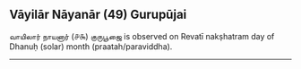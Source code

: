 ## Vāyilār Nāyanār (49) Gurupūjai
வாயிலார் நாயனார் (௪௯) குருபூஜை is observed on Revatī nakṣhatram day of Dhanuḥ (solar) month (praatah/paraviddha).



---
